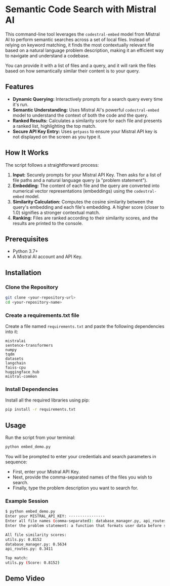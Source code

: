 # Semantic Code Search with Mistral AI

This command-line tool leverages the `codestral-embed` model from Mistral AI to perform semantic searches across a set of local files. Instead of relying on keyword matching, it finds the most contextually relevant file based on a natural language problem description, making it an efficient way to navigate and understand a codebase.

You can provide it with a list of files and a query, and it will rank the files based on how semantically similar their content is to your query.

## Features

- **Dynamic Querying:** Interactively prompts for a search query every time it's run.
- **Semantic Understanding:** Uses Mistral AI's powerful `codestral-embed` model to understand the context of both the code and the query.
- **Ranked Results:** Calculates a similarity score for each file and presents a ranked list, highlighting the top match.
- **Secure API Key Entry:** Uses `getpass` to ensure your Mistral API key is not displayed on the screen as you type it.

## How It Works

The script follows a straightforward process:

1. **Input:** Securely prompts for your Mistral API Key. Then asks for a list of file paths and a natural language query (a "problem statement").
2. **Embedding:** The content of each file and the query are converted into numerical vector representations (embeddings) using the `codestral-embed` model.
3. **Similarity Calculation:** Computes the cosine similarity between the query's embedding and each file's embedding. A higher score (closer to 1.0) signifies a stronger contextual match.
4. **Ranking:** Files are ranked according to their similarity scores, and the results are printed to the console.

## Prerequisites

- Python 3.7+
- A Mistral AI account and API Key.

## Installation

### Clone the Repository
```bash
git clone <your-repository-url>
cd <your-repository-name>
```

### Create a requirements.txt file
Create a file named `requirements.txt` and paste the following dependencies into it:

```
mistralai
sentence-transformers
numpy
tqdm
datasets
langchain
faiss-cpu
huggingface_hub
mistral-common
```

### Install Dependencies
Install all the required libraries using pip:
```bash
pip install -r requirements.txt
```

## Usage

Run the script from your terminal:
```bash
python embed_demo.py
```
You will be prompted to enter your credentials and search parameters in sequence:

- First, enter your Mistral API Key.
- Next, provide the comma-separated names of the files you wish to search.
- Finally, type the problem description you want to search for.

### Example Session
```bash
$ python embed_demo.py
Enter your MISTRAL_API_KEY: ················
Enter all file names (comma-separated): database_manager.py, api_routes.py, utils.py
Enter the problem statement: a function that formats user data before saving it to the database

All file similarity scores:
utils.py: 0.8152
database_manager.py: 0.5634
api_routes.py: 0.3411

Top match:
utils.py (Score: 0.8152)
```
## Demo Video

